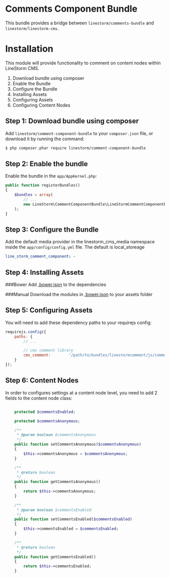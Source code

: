 Comments Component Bundle
=========================

This bundle provides a bridge between `linestorm/comments-bundle` and `linestorm/linestorm-cms`.


Installation
============
This module will provide functionality to comment on content nodes within LineStorm CMS.

1. Download bundle using composer
2. Enable the Bundle
3. Configure the Bundle
4. Installing Assets
5. Configuring Assets
5. Configuring Content Nodes

Step 1: Download bundle using composer
--------------------------------------

Add `linestorm/comment-component-bundle` to your `composer.json` file, or download it by running the command:

```bash
$ php composer.phar require linestorm/comment-component-bundle
```

Step 2: Enable the bundle
-------------------------

Enable the bundle in the `app/AppKernel.php`:

```php
public function registerBundles()
{
    $bundles = array(
        // ...
        new LineStorm\CommentComponentBundle\LineStormCommentComponentBundle(),
    );
}
```

Step 3: Configure the Bundle
----------------------------

Add the default media provider in the linestorm_cms_media namespace inside the `app/config/config.yml` file. The default
is local_storeage

```yml
line_storm_comment_component: ~
```

Step 4: Installing Assets
-------------------------

###Bower
Add [.bower.json](.bower.json) to the dependencies

###Manual
Download the modules in [.bower.json](.bower.json) to your assets folder



Step 5: Configuring Assets
-------------------------

You will need to add these dependency paths to your requirejs config:

```js
requirejs.config({
    paths: {
        // ...

        // cms comment library
        cms_comment:        '/path/to/bundles/linestormcomment/js/comment',
    }
});
```

Step 6: Content Nodes
---------------------

In order to configures settings at a content node level, you need to add 2 fields to the content node class:

```php

    protected $commentsEnabled;

    protected $commentsAnonymous;

    /**
     * @param boolean $commentsAnonymous
     */
    public function setCommentsAnonymous($commentsAnonymous)
    {
        $this->commentsAnonymous = $commentsAnonymous;
    }

    /**
     * @return boolean
     */
    public function getCommentsAnonymous()
    {
        return $this->commentsAnonymous;
    }

    /**
     * @param boolean $commentsEnabled
     */
    public function setCommentsEnabled($commentsEnabled)
    {
        $this->commentsEnabled = $commentsEnabled;
    }

    /**
     * @return boolean
     */
    public function getCommentsEnabled()
    {
        return $this->commentsEnabled;
    }

```
